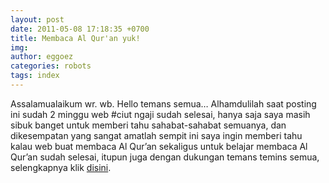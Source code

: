 ```yaml
---
layout: post
date: 2011-05-08 17:18:35 +0700
title: Membaca Al Qur'an yuk!
img: 
author: eggoez
categories: robots
tags: index
---
```

<p>Assalamualaikum wr. wb. Hello temans semua… Alhamdulilah saat posting&nbsp; ini sudah 2 minggu web #ciut ngaji sudah selesai, hanya saja saya masih&nbsp; sibuk banget untuk memberi tahu sahabat-sahabat semuanya, dan&nbsp; dikesempatan yang sangat amatlah sempit ini saya ingin memberi tahu&nbsp; kalau web buat membaca Al Qur’an sekaligus untuk belajar membaca Al&nbsp; Qur’an sudah selesai, itupun juga dengan dukungan temans temins semua,<br>
selengkapnya klik <a title="Read more" href="http://sejenak.ga/al-quran" target="_blank">disini</a>.</p>
